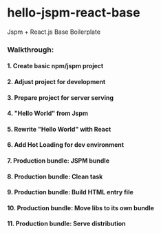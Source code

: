 # hello-jspm-react-base
Jspm + React.js Base Boilerplate

### Walkthrough:

#### 1. Create basic **npm**/**jspm** project
#### 2. Adjust project for development
#### 3. Prepare project for server serving
#### 4. "Hello World" from **Jspm**
#### 5. Rewrite "Hello World" with React
#### 6. Add Hot Loading for dev environment
#### 7. Production bundle: JSPM bundle
#### 8. Production bundle: Clean task
#### 9. Production bundle: Build HTML entry file
#### 10. Production bundle: Move libs to its own bundle
#### 11. Production bundle: Serve distribution
